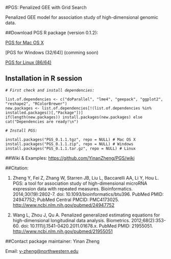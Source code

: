 #PGS: Penalized GEE with Grid Search

Penalized GEE model for association study of high-dimensional genomic data. 

##Download PGS R package (version 0.1.2):

[PGS for Mac OS X](https://github.com/YinanZheng/PGS/releases/download/PGS_0.1.2/PGS_0.1.2.tgz)

[PGS for Windows (32/64)] (comming soon)

[PGS for Linux (86/64)](https://github.com/YinanZheng/PGS/releases/download/PGS_0.1.2/PGS_0.1.2.tar.gz)

## Installation in R session

_`# First check and install dependencies:`_

    list.of.dependencies <- c("doParallel", "lme4", "geepack", "ggplot2", "reshape2", "RColorBrewer")
    new.packages <- list.of.dependencies[!(list.of.dependencies %in% installed.packages()[,"Package"])]
    if(length(new.packages)) install.packages(new.packages) else cat("Dependencies are ready!\n")
    
_`# Install PGS:`_

    install.packages("PGS_0.1.1.tgz", repo = NULL) # Mac OS X
    install.packages("PGS_0.1.1.zip", repo = NULL) # Windows
    install.packages("PGS_0.1.1.tar.gz", repo = NULL) # Linux

##Wiki & Examples:
https://github.com/YinanZheng/PGS/wiki

##Citation:
1.	Zheng Y, Fei Z, Zhang W, Starren JB, Liu L, Baccarelli AA, Li Y, Hou L. PGS: a tool for association study of high-dimensional microRNA expression data with repeated measures. Bioinformatics. 2014;30(19):2802-7. doi: 10.1093/bioinformatics/btu396. PubMed PMID: 24947752; PubMed Central PMCID: PMC4173025. http://www.ncbi.nlm.nih.gov/pubmed/24947752

2.	Wang L, Zhou J, Qu A. Penalized generalized estimating equations for high-dimensional longitudinal data analysis. Biometrics. 2012;68(2):353-60. doi: 10.1111/j.1541-0420.2011.01678.x. PubMed PMID: 21955051. http://www.ncbi.nlm.nih.gov/pubmed/21955051

##Contact package maintainer:
Yinan Zheng 

Email: y-zheng@northwestern.edu



